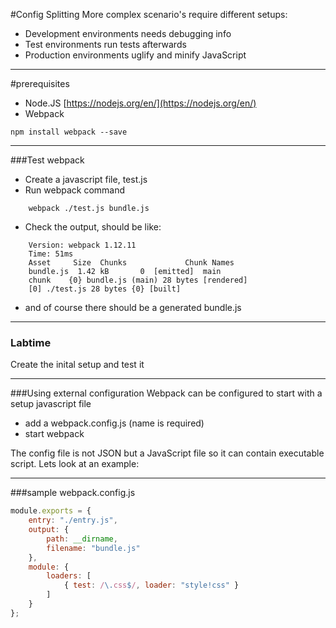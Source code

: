 #Config Splitting
More complex scenario's require different setups:
- Development environments needs debugging info 
- Test environments run tests afterwards
- Production environments uglify and minify JavaScript

---
#prerequisites
- Node.JS
[https://nodejs.org/en/](https://nodejs.org/en/)
- Webpack

``` 
npm install webpack --save
```

---
###Test webpack
- Create a javascript file, test.js
- Run webpack command
```
    webpack ./test.js bundle.js
```
- Check the output, should be like:
```
    Version: webpack 1.12.11
    Time: 51ms
    Asset     Size  Chunks             Chunk Names
    bundle.js  1.42 kB       0  [emitted]  main
    chunk    {0} bundle.js (main) 28 bytes [rendered]
    [0] ./test.js 28 bytes {0} [built]
```
- and of course there should be a generated bundle.js 

---
### Labtime
Create the inital setup and test it

---
###Using external configuration
Webpack can be configured to start with a setup javascript file
- add a webpack.config.js (name is required)
- start webpack 

The config file is not JSON but a JavaScript file so it can
contain executable script. Lets look at an example:

---
###sample webpack.config.js
```javascript
module.exports = {
    entry: "./entry.js",
    output: {
        path: __dirname,
        filename: "bundle.js"
    },
    module: {
        loaders: [
            { test: /\.css$/, loader: "style!css" }
        ]
    }
};
```


